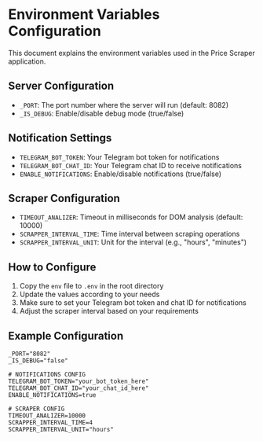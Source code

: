 # Environment Variables Configuration

This document explains the environment variables used in the Price Scraper application.

## Server Configuration
- `_PORT`: The port number where the server will run (default: 8082)
- `_IS_DEBUG`: Enable/disable debug mode (true/false)

## Notification Settings
- `TELEGRAM_BOT_TOKEN`: Your Telegram bot token for notifications
- `TELEGRAM_BOT_CHAT_ID`: Your Telegram chat ID to receive notifications
- `ENABLE_NOTIFICATIONS`: Enable/disable notifications (true/false)

## Scraper Configuration
- `TIMEOUT_ANALIZER`: Timeout in milliseconds for DOM analysis (default: 10000)
- `SCRAPPER_INTERVAL_TIME`: Time interval between scraping operations
- `SCRAPPER_INTERVAL_UNIT`: Unit for the interval (e.g., "hours", "minutes")

## How to Configure

1. Copy the `env` file to `.env` in the root directory
2. Update the values according to your needs
3. Make sure to set your Telegram bot token and chat ID for notifications
4. Adjust the scraper interval based on your requirements

## Example Configuration
```env
_PORT="8082"
_IS_DEBUG="false"

# NOTIFICATIONS CONFIG
TELEGRAM_BOT_TOKEN="your_bot_token_here"
TELEGRAM_BOT_CHAT_ID="your_chat_id_here"
ENABLE_NOTIFICATIONS=true

# SCRAPER CONFIG
TIMEOUT_ANALIZER=10000
SCRAPPER_INTERVAL_TIME=4
SCRAPPER_INTERVAL_UNIT="hours"
```
